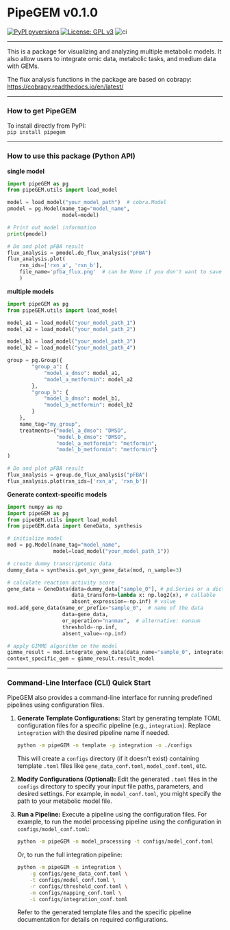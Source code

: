 # PipeGEM v0.1.0
[![PyPI pyversions](https://img.shields.io/pypi/pyversions/pipeGEM.svg)](https://pypi.python.org/pypi/pipeGEM/)
[![License: GPL v3](https://img.shields.io/badge/License-GPLv3-blue.svg)](https://www.gnu.org/licenses/gpl-3.0)
![ci](https://github.com/qwerty239qwe/pipeGEM/actions/workflows/ci.yml/badge.svg)
___
This is a package for visualizing and analyzing multiple metabolic models. 
It also allow users to integrate omic data, metabolic tasks, and medium data with GEMs. 

The flux analysis functions in the package are based on cobrapy: 
https://cobrapy.readthedocs.io/en/latest/
___
### How to get PipeGEM
To install directly from PyPI:
<br>
`pip install pipegem`
___
### How to use this package (Python API)
**single model**
```python
import pipeGEM as pg
from pipeGEM.utils import load_model

model = load_model("your_model_path")  # cobra.Model
pmodel = pg.Model(name_tag="model_name", 
                  model=model)

# Print out model information
print(pmodel)

# Do and plot pFBA result
flux_analysis = pmodel.do_flux_analysis("pFBA")
flux_analysis.plot(
    rxn_ids=['rxn_a', 'rxn_b'],
    file_name='pfba_flux.png'  # can be None if you don't want to save the figure
    )
```


**multiple models**
```python
import pipeGEM as pg
from pipeGEM.utils import load_model

model_a1 = load_model("your_model_path_1")
model_a2 = load_model("your_model_path_2")

model_b1 = load_model("your_model_path_3")
model_b2 = load_model("your_model_path_4")

group = pg.Group({
        "group_a": {
            "model_a_dmso": model_a1, 
            "model_a_metformin": model_a2
        },
        "group_b": {
            "model_b_dmso": model_b1, 
            "model_b_metformin": model_b2
        }
    }, 
    name_tag="my_group", 
    treatments={"model_a_dmso": "DMSO", 
                "model_b_dmso": "DMSO",
                "model_a_metformin": "metformin", 
                "model_b_metformin": "metformin"}
)

# Do and plot pFBA result
flux_analysis = group.do_flux_analysis("pFBA")
flux_analysis.plot(rxn_ids=['rxn_a', 'rxn_b'])
```

**Generate context-specific models**
```python
import numpy as np
import pipeGEM as pg
from pipeGEM.utils import load_model
from pipeGEM.data import GeneData, synthesis

# initialize model
mod = pg.Model(name_tag="model_name", 
               model=load_model("your_model_path_1"))

# create dummy transcriptomic data
dummy_data = synthesis.get_syn_gene_data(mod, n_sample=3)

# calculate reaction activity score
gene_data = GeneData(data=dummy_data["sample_0"], # pd.Series or a dict
                     data_transform=lambda x: np.log2(x), # callable
                     absent_expression=-np.inf) # value
mod.add_gene_data(name_or_prefix="sample_0",  # name of the data
                  data=gene_data, 
                  or_operation="nanmax",  # alternative: nansum
                  threshold=-np.inf, 
                  absent_value=-np.inf)

# apply GIMME algorithm on the model
gimme_result = mod.integrate_gene_data(data_name="sample_0", integrator="GIMME", high_exp=5*np.log10(2))
context_specific_gem = gimme_result.result_model

```

___

### Command-Line Interface (CLI) Quick Start

PipeGEM also provides a command-line interface for running predefined pipelines using configuration files.

1.  **Generate Template Configurations:**
    Start by generating template TOML configuration files for a specific pipeline (e.g., `integration`). Replace `integration` with the desired pipeline name if needed.

    ```bash
    python -m pipeGEM -n template -p integration -o ./configs
    ```
    This will create a `configs` directory (if it doesn't exist) containing template `.toml` files like `gene_data_conf.toml`, `model_conf.toml`, etc.

2.  **Modify Configurations (Optional):**
    Edit the generated `.toml` files in the `configs` directory to specify your input file paths, parameters, and desired settings. For example, in `model_conf.toml`, you might specify the path to your metabolic model file.

3.  **Run a Pipeline:**
    Execute a pipeline using the configuration files. For example, to run the model processing pipeline using the configuration in `configs/model_conf.toml`:

    ```bash
    python -m pipeGEM -n model_processing -t configs/model_conf.toml
    ```

    Or, to run the full integration pipeline:

    ```bash
    python -m pipeGEM -n integration \
        -g configs/gene_data_conf.toml \
        -t configs/model_conf.toml \
        -r configs/threshold_conf.toml \
        -m configs/mapping_conf.toml \
        -i configs/integration_conf.toml
    ```

    Refer to the generated template files and the specific pipeline documentation for details on required configurations.